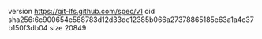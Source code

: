 version https://git-lfs.github.com/spec/v1
oid sha256:6c900654e568783d12d33de12385b066a27378865185e63a1a4c37b150f3db04
size 20849
